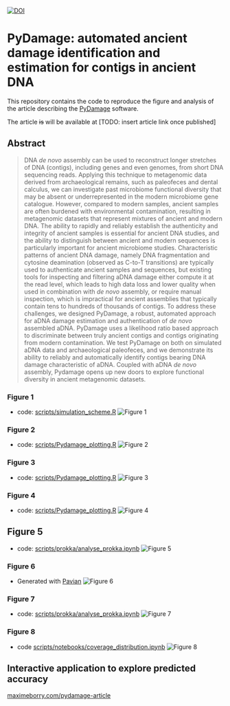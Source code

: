 [![DOI](https://zenodo.org/badge/294103665.svg)](https://zenodo.org/badge/latestdoi/294103665)

# PyDamage: automated ancient damage identification and estimation for contigs in ancient DNA

This repository contains the code to reproduce the figure and analysis of the article describing the [PyDamage](https://github.com/maxibor/pydamage) software.

The article ~~is~~ will be available at [TODO: insert article link once published]

## Abstract

>DNA *de novo* assembly can be used to reconstruct longer stretches of DNA (contigs), including genes and even genomes, from short DNA sequencing reads. Applying this technique to metagenomic data derived from archaeological remains, such as paleofeces and dental calculus, we can investigate past microbiome functional diversity that may be absent or underrepresented in the modern microbiome gene catalogue. However, compared to modern samples, ancient samples are often burdened with environmental contamination, resulting in metagenomic datasets that represent mixtures of ancient and modern DNA. The ability to rapidly and reliably establish the authenticity and integrity of ancient samples is essential for ancient DNA studies, and the ability to distinguish between ancient and modern sequences is particularly important for ancient microbiome studies. Characteristic patterns of ancient DNA damage, namely DNA fragmentation and cytosine deamination (observed as C-to-T transitions) are typically used to authenticate ancient samples and sequences, but existing tools for inspecting and filtering aDNA damage either compute it at the read level, which leads to high data loss and lower quality when used in combination with *de novo* assembly, or require manual inspection, which is impractical for ancient assemblies that typically contain tens to hundreds of thousands of contigs. To address these challenges, we designed PyDamage, a robust, automated approach for aDNA damage estimation and authentication of *de novo* assembled aDNA. PyDamage uses a likelihood ratio based approach to discriminate between truly ancient contigs and contigs originating from modern contamination. We test PyDamage on both on simulated aDNA data and archaeological paleofeces, and we demonstrate its ability to reliably and automatically identify contigs bearing DNA damage characteristic of aDNA. Coupled with aDNA *de novo* assembly, Pydamage opens up new doors to explore functional diversity in ancient metagenomic datasets.

### Figure 1

- code: [scripts/simulation_scheme.R](scripts/simulation_scheme.R)
![Figure 1](plots/Pydamage_simulation_scheme.png)

### Figure 2

- code: [scripts/Pydamage_plotting.R](scripts/Pydamage_plotting.R)
![Figure 2](plots/ModelFit.png)

### Figure 3

- code: [scripts/Pydamage_plotting.R](scripts/Pydamage_plotting.R)
![Figure 3](plots/Predicted_Accuracy.png)

### Figure 4

- code: [scripts/Pydamage_plotting.R](scripts/Pydamage_plotting.R)
![Figure 4](plots/Observed_Accuracy.png)

## Figure 5

- code: [scripts/prokka/analyse_prokka.ipynb](scripts/prokka/analyse_prokka.ipynb)
![Figure 5](plots/prediction_accuracy_thresholds.png)

### Figure 6

- Generated with [Pavian](https://github.com/fbreitwieser/pavian)
![Figure 6](plots/sankey.png)

### Figure 7

- code: [scripts/prokka/analyse_prokka.ipynb](scripts/prokka/analyse_prokka.ipynb)
![Figure 7](plots/contigs_damage.png)

### Figure 8

- code [scripts/notebooks/coverage_distribution.ipynb](scripts/notebooks/coverage_distribution.ipynb)
![Figure 8](plots/coverage_distribution.png)

## Interactive application to explore predicted accuracy

[maximeborry.com/pydamage-article](https://maximeborry.com/pydamage-article)